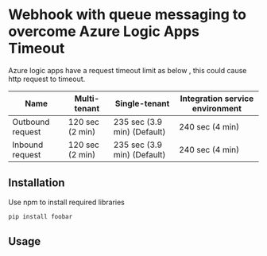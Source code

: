 # Webhook with queue messaging to overcome Azure Logic Apps Timeout

Azure logic apps have a request timeout limit as below , this could cause http request to timeout.

| Name             | Multi-tenant    | Single-tenant               | Integration service environment |
| ---------------- | --------------- | --------------------------- | ------------------------------- |
| Outbound request | 120 sec (2 min) | 235 sec (3.9 min) (Default) | 240 sec (4 min)                 |
| Inbound request  | 120 sec (2 min) | 235 sec (3.9 min) (Default) | 240 sec (4 min)                 |

## Installation

Use npm to install required libraries

```bash
pip install foobar
```

## Usage

```

```

